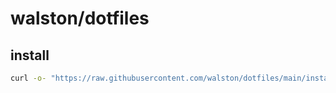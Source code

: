 # walston/dotfiles

## install
```sh
curl -o- "https://raw.githubusercontent.com/walston/dotfiles/main/install.sh" | bash
```
